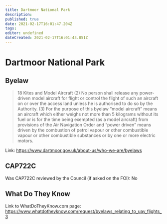 ```yaml
---
title: Dartmoor National Park
description: 
published: true
date: 2021-02-17T16:01:47.204Z
tags: 
editor: undefined
dateCreated: 2021-02-17T16:01:43.851Z
---
```


# Dartmoor National Park

## Byelaw
> 18 Kites and Model Aircraft
> (2) No person shall release any power-driven model aircraft for flight or control the flight of such an aircraft on or over the access land unless he is authorised to do so by the Authority.
> (3) For the purpose of this byelaw “model aircraft” means an aircraft which either weighs not more than 5 kilograms without its fuel or is for the time being exempted (as a model aircraft) from provisions of the Air Navigation Order and “power driven” means driven by the combustion of petrol vapour or other combustible vapour or other combustible substances or by one or more electric motors.

Link: 
https://www.dartmoor.gov.uk/about-us/who-we-are/byelaws



## CAP722C

Was CAP722C reviewed by the Council (if asked on the FOI):  No

## What Do They Know

Link to WhatDoTheyKnow.com page: 
https://www.whatdotheyknow.com/request/byelaws_relating_to_uav_flights_3